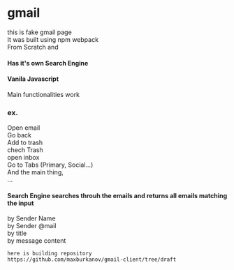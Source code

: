 # gmail
this is fake gmail page <br/>
It was built using npm webpack <br/>
From Scratch and
#### Has it's own Search Engine
#### Vanila Javascript <br/>
Main functionalities work <br/>
### ex.
Open email <br/>
Go back <br/>
Add to trash <br/>
chech Trash <br/>
open inbox <br/>
Go to Tabs (Primary, Social...) <br/>
And the main thing, <br/>
... 
#### Search Engine searches throuh the emails and returns all emails matching the input 
by Sender Name <br/>
by Sender @mail <br/>
by title <br/>
by message content

```
here is building repository
https://github.com/maxburkanov/gmail-client/tree/draft
```
